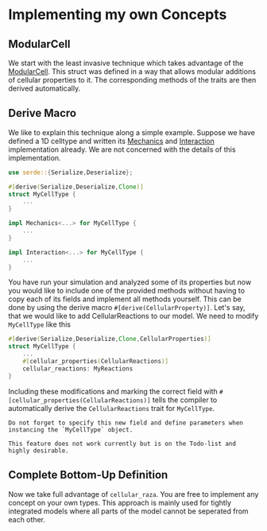 # Implementing my own Concepts
## ModularCell
We start with the least invasive technique which takes advantage of the [ModularCell](https://docs.rs/cellular_raza/latest/cellular_raza/implementations/cell_models/modular_cell/index.html).
This struct was defined in a way that allows modular additions of cellular properties to it.
The corresponding methods of the traits are then derived automatically.

## Derive Macro
We like to explain this technique along a simple example.
Suppose we have defined a 1D celltype and written its [Mechanics](https://docs.rs/cellular_raza/latest/cellular_raza/concepts/mechanics/trait.Mechanics.html) and [Interaction](https://docs.rs/cellular_raza/latest/cellular_raza/concepts/interaction/trait.Interaction.html) implementation already.
We are not concerned with the details of this implementation.
```rust
use serde::{Serialize,Deserialize};

#[derive(Serialize,Deserialize,Clone)]
struct MyCellType {
    ...
}

impl Mechanics<...> for MyCellType {
    ...
}

impl Interaction<...> for MyCellType {
    ...
}
```
You have run your simulation and analyzed some of its properties but now you would like to include one of the provided methods without having to copy each of its fields and implement all methods yourself.
This can be done by using the derive macro `#[derive(CellularProperty)]`.
Let's say, that we would like to add CellularReactions to our model.
We need to modify `MyCellType` like this
```rust
#[derive(Serialize,Deserialize,Clone,CellularProperties)]
struct MyCellType {
    ...
    #[cellular_properties(CellularReactions)]
    cellular_reactions: MyReactions
}
```
Including these modifications and marking the correct field with `#[cellular_properties(CellularReactions)]` tells the compiler to automatically derive the `CellularReactions` trait for `MyCellType`.
```admonish tip
Do not forget to specify this new field and define parameters when instancing the `MyCellType` object.
```

```admonish info
This feature does not work currently but is on the Todo-list and highly desirable.
```

## Complete Bottom-Up Definition
Now we take full advantage of `cellular_raza`.
You are free to implement any concept on your own types.
This approach is mainly used for tightly integrated models where all parts of the model cannot be seperated from each other.
<!-- TODO write a guide for this -->